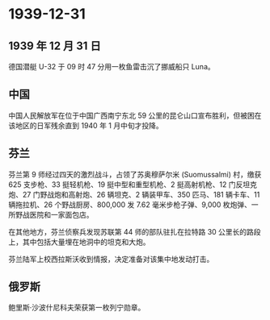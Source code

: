 # 1939-12-31

## 1939 年 12 月 31 日

德国潜艇 U-32 于 09 时 47 分用一枚鱼雷击沉了挪威船只 Luna。

## 中国

中国人民解放军在位于中国广西南宁东北 59
公里的昆仑山口宣布胜利，但被困在该地区的日军残余直到 1940 年 1
月中旬才投降。

## 芬兰

芬兰第 9 师经过四天的激烈战斗，占领了苏奥穆萨尔米 (Suomussalmi) 村，缴获
625 支步枪、33 挺轻机枪、19 挺中型和重型机枪、2 挺高射机枪、12
门反坦克炮、27 门野战炮和高射炮、26 辆坦克、2 辆装甲车、350 匹马、181
辆卡车、11 辆拖拉机、26 个野战厨房、800,000 发 7.62 毫米步枪子弹、9,000
枚炮弹、一所野战医院和一家面包店。

在其他地方，芬兰侦察兵发现苏联第 44 师的部队驻扎在拉特路 30
公里长的路段上，其中包括大量埋在地洞中的坦克和大炮。

芬兰陆军上校西拉斯沃收到情报，决定准备对该集中地发动打击。

## 俄罗斯

鲍里斯·沙波什尼科夫荣获第一枚列宁勋章。



